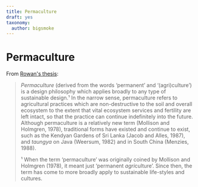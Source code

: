 ```yaml
---
title: Permaculture
draft: yes
taxonomy:
  author: bigsmoke
---
```


# Permaculture

From [Rowan's thesis](/rowan-his-microbial-ecology-thesis/Biol_BC_2015_RRvdMolen.pdf):

> *Permaculture* (derived from the words ‘permanent’ and ‘(agri)culture’) is a
> design philosophy which applies broadly to any type of sustainable design.¹
> In the narrow sense, permaculture refers to agricultural practices which are
> non-destructive to the soil and overall ecosystem to the extent that vital
> ecosystem services and fertility are left intact, so that the practice can
> continue indefinitely into the future. Although permaculture is a relatively
> new term (Mollison and Holmgren, 1978), traditional forms have existed and
> continue to exist, such as the Kendyan Gardens of Sri Lanka (Jacob and Alles,
> 1987), and *taungya* on Java (Weersum, 1982) and in South China (Menzies,
> 1988).
>
> ¹ When the term ‘permaculture’ was originally coined by Mollison and Holmgren
> (1978), it meant just ‘permanent *agri*culture’. Since then, the term has
> come to more broadly apply to sustainable life-styles and cultures.

